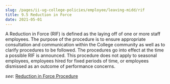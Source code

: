 ```yaml
---
slug: /pages/ii-ug-college-policies/employee/leaving-midd/rif
title: 9.5 Reduction in Force
date: 2021-05-01
---
```

A Reduction in Force (RIF) is defined as the laying off of one or more staff employees. The purpose of the procedure is to ensure appropriate consultation and communication within the College community as well as to clarify procedures to be followed. The procedures go into effect at the time a possible RIF is announced. This procedure does not apply to seasonal employees, employees hired for fixed periods of time, or employees dismissed as an outcome of performance concerns.

_see:_ [Reduction in Force Procedure](static/assets/reduction_in_force.doc)